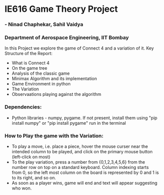 # IE616 Game Theory Project 
### - Ninad Chaphekar, Sahil Vaidya 
### Department of Aerospace Engineering, IIT Bombay

In this Project we explore the game of Connect 4 and a variation of it. 
Key Structure of the Report:
- What is Connect 4
- On the game tree
- Analysis of the classic game
- Minimax Algorithm and its implementation
- Game Environment in python
- The Variation
- Observaations playing against the algorithm

### Dependencies:
- Python libraries - numpy, pygame. If not present, install them using "pip install numpy" or "pip install pygame" run in the terminal

### How to Play the game with the Variation:
- To play a move, i.e. place a piece, hover the mouse curser near the intended column to be played, and click on the primary mouse button (left-click on most)
- To the play variation, press a number from {0,1,2,3,4,5,6} from the number row on top on a standard keyboard. Column indexing starts from 0, so the left most column on the board is represented by 0 and 1 is to its right, and so on. 
- As soon as a player wins, game will end and text will appear suggesting who won. 






























